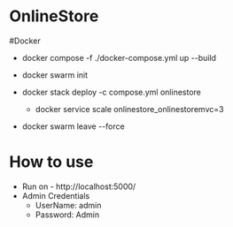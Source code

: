 # OnlineStore

#Docker
- docker compose -f ./docker-compose.yml up --build

  
- docker swarm init
- docker stack deploy -c compose.yml onlinestore
  - docker service scale onlinestore_onlinestoremvc=3
- docker swarm leave --force

# How to use  
- Run on - http://localhost:5000/
- Admin Credentials
  - UserName: admin
  - Password: Admin
